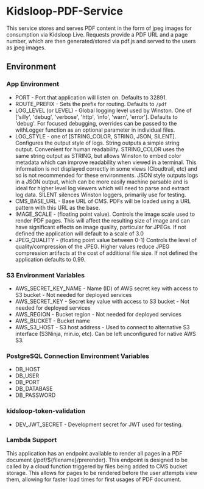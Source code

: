 # Kidsloop-PDF-Service

This service stores and serves PDF content in the form of jpeg images for consumption via Kidsloop Live. Requests provide a PDF URL and a page number, which are then generated/stored via pdf.js and served to the users as jpeg images.

## Environment
### App Environment
- PORT - Port that application will listen on. Defaults to 32891.
- ROUTE_PREFIX - Sets the prefix for routing. Defaults to `/pdf`
- LOG_LEVEL (or LEVEL) - Global logging level used by Winston. One of ['silly', 'debug', 'verbose', 'http', 'info', 'warn', 'error']. Defaults to 'debug'. For focused debugging, overrides can be passed to the withLogger function as an optional parameter in individual files.
- LOG_STYLE - one of [STRING_COLOR, STRING, JSON, SILENT]. Configures the output style of logs. String outputs a simple string output. Convenient for human readability. STRING_COLOR uses the same string output as STRING, but allows Winston to embed color metadata which can improve readability when viewed in a terminal. This information is not displayed correctly in some views (Cloudtrail, etc) and so is not recommended for these environments.  JSON style outputs logs in a JSON output, which can be more easily machine parsable and is ideal for higher level log viewers which will need to parse and extract log data. SILENT silences Winston loggers, primarily use for testing.
- CMS_BASE_URL - Base URL of CMS. PDFs will be loaded using a URL pattern with this URL as the base.
- IMAGE_SCALE - (floating point value). Controls the image scale used to render PDF pages. This will affect the resulting size of image and can have significant effects on image quality, particular for JPEGs. If not defined the application will default to a scale of 3.0
- JPEG_QUALITY - (floating point value between 0-1) Controls the level of quality/compression of the JPEG. Higher values reduce JPEG compression artifacts at the cost of additional file size. If not defined the application defaults to 0.99.

### S3 Environment Variables
- AWS_SECRET_KEY_NAME - Name (ID) of AWS secret key with access to S3 bucket - Not needed for deployed services
- AWS_SECRET_KEY - Secret key value with access to S3 bucket - Not needed for deployed services
- AWS_REGION - Bucket region - Not needed for deployed services
- AWS_BUCKET - Bucket name
- AWS_S3_HOST - S3 host address - Used to connect to alternative S3 interface (S3Ninja, min.io, etc). Can be left unconfigured for native AWS S3.

### PostgreSQL Connection Environment Variables
- DB_HOST
- DB_USER
- DB_PORT
- DB_DATABASE
- DB_PASSWORD

### kidsloop-token-validation
- DEV_JWT_SECRET - Development secret for JWT used for testing.

### Lambda Support
This application has an endpoint available to render all pages in a PDF document (/pdf/${filename}/prerender). This endpoint is designed to be called by a cloud function triggered by files being added to CMS bucket storage. This allows for pages to be rendered before the user attempts view them, allowing for faster load times for first usages of PDF document.